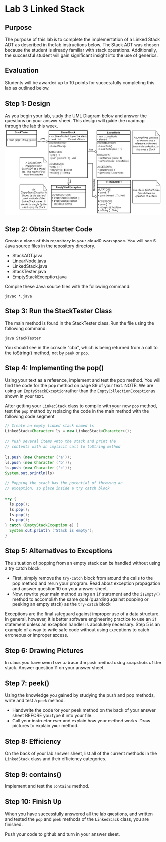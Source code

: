 # Lab 3 Linked Stack
## Purpose
The purpose of this lab is to complete the implementation of a Linked Stack ADT
as described in the lab instructions below.  The Stack ADT was chosen because
the student is already familiar with stack operations.   Additionally, the
successful student will gain significant insight into the use of generics.
## Evaluation
Students will be awarded up to 10 points for successfully completing this lab
as outlined below.
## Step 1: Design
As you begin your lab, study the UML Diagram below and answer the questions on
your answer sheet.  This design will guide the roadmap through the lab this week.
![UML diagram](images/UML.png)

## Step 2: Obtain Starter Code
Create a clone of this repository in your cloud9 workspace. You will see 5 Java
source files in the repository directory.
* StackADT.java
* LinearNode.java
* LinkedStack.java
* StackTester.java
* EmptyStackException.java

Compile these Java source files with the following command:
```
javac *.java
```
## Step 3: Run the StackTester Class
The main method is found in the StackTester class. Run the file using the
following command:
```
java StackTester
```
You should see in the console "cba", which is being returned from a call to the
toString() method, not by `peek` or `pop`.

## Step 4: Implementing the pop()
Using your text as a reference, implement and test the pop method.  You will
find the code for the pop method on page 89 of your text.
NOTE: We are using an `EmptyStackException`rather than the
`EmptyCollectionException`as shown in your text.

After getting your `LinkedStack` class to compile with your new `pop` method,
test the `pop` method by replacing the code in the main method with the
following code segment:
```Java
// Create an empty linked stack named ls
LinkedStack<Character> ls = new LinkedStack<Character>();

// Push several items onto the stack and print the
// contents with an implicit call to toString method

ls.push (new Character ('a'));
ls.push (new Character ('b'));
ls.push (new Character ('c'));
System.out.println(ls);

// Popping the stack has the potential of throwing an
// exception, so place inside a try catch block

try {
  ls.pop();
  ls.pop();
  ls.pop();
  ls.pop();
} catch (EmptyStackException e) {
  System.out.println ("Stack is empty");
}
```

## Step 5:	Alternatives to Exceptions
The situation of popping from an empty stack can be handled without using a try
catch block.

* First, simply remove the `try-catch` block from around the calls to the
  pop method and rerun your program.  Read about exception propagation and
  answer question 10 on your answer sheet.
* Now, rewrite your main method using an `if` statement and the `isEmpty()` method
  to accomplish the same goal (guarding against popping or peeking an empty
  stack) as the `try-catch` block.

Exceptions are the final safeguard against improper use of a data structure.
In general, however, it is better software engineering practice to use an `if`
statement unless an exception handler is absolutely necessary. Step 5 is an
example of a way to write safe code without using exceptions to catch erroneous
or improper access.

## Step 6: Drawing Pictures
In class you have seen how to trace the `push` method using snapshots of the
stack. Answer question 11 on your answer sheet.

## Step 7: peek()
Using the knowledge you gained by studying the push and pop methods, write and
test a `peek` method.
* Handwrite the code for your peek method on the back of your answer sheet
  BEFORE you type it into your file.
* Call your instructor over and explain how your method works. Draw pictures to
  explain your method.

## Step 8: Efficiency
On the back of your lab answer sheet, list all of the current methods in the
`LinkedStack` class and their efficiency categories.

## Step 9: contains()
Implement and test the `contains` method.

## Step 10: Finish Up
When you have successfully answered all the lab questions, and written and
tested the `pop` and `peek` methods of the `LinkedStack` class, you are finished.

Push your code to github and turn in your answer sheet.
